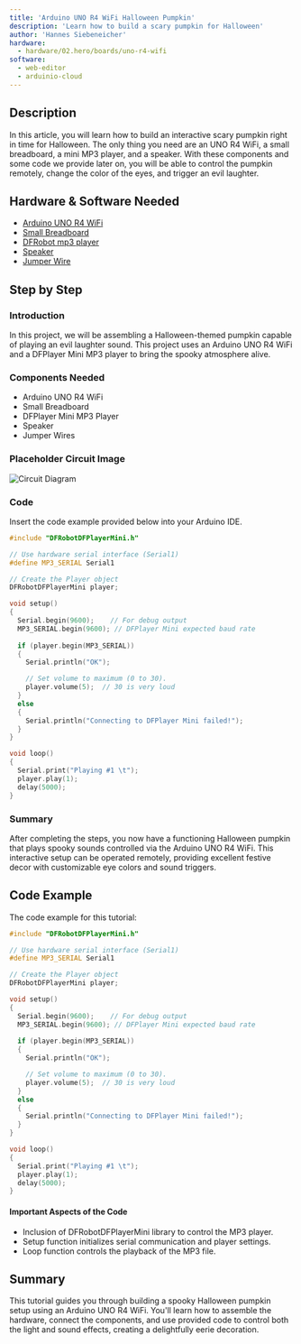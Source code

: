 ```yaml
---
title: 'Arduino UNO R4 WiFi Halloween Pumpkin'
description: 'Learn how to build a scary pumpkin for Halloween'
author: 'Hannes Siebeneicher'
hardware:
  - hardware/02.hero/boards/uno-r4-wifi
software:
  - web-editor
  - arduinio-cloud
---
```


## Description

In this article, you will learn how to build an interactive scary pumpkin right in time for Halloween. The only thing you need are an UNO R4 WiFi, a small breadboard, a mini MP3 player, and a speaker. With these components and some code we provide later on, you will be able to control the pumpkin remotely, change the color of the eyes, and trigger an evil laughter.

## Hardware & Software Needed

- [Arduino UNO R4 WiFi](https://store.arduino.cc/products/arduino-uno-r4-wifi)
- [Small Breadboard](https://store.arduino.cc/products/arduino-small-breadboard?queryID=046b9d8c7014a634301007432ca00f1e)
- [DFRobot mp3 player](https://store.arduino.cc/products/dfplayer-a-mini-mp3-player?queryID=undefined)
- [Speaker](https://store.arduino.cc/products/stereo-enclosed-speaker-3w-8%CF%89?queryID=undefined)
- [Jumper Wire](https://store.arduino.cc/products/40-colored-male-female-jumper-wires?queryID=046b9d8c7014a634301007432ca00f1e)

## Step by Step

### Introduction

In this project, we will be assembling a Halloween-themed pumpkin capable of playing an evil laughter sound. This project uses an Arduino UNO R4 WiFi and a DFPlayer Mini MP3 player to bring the spooky atmosphere alive.

### Components Needed

- Arduino UNO R4 WiFi
- Small Breadboard
- DFPlayer Mini MP3 Player
- Speaker
- Jumper Wires

### Placeholder Circuit Image

![Circuit Diagram](image_placeholder_url)

### Code

Insert the code example provided below into your Arduino IDE.

```cpp
#include "DFRobotDFPlayerMini.h"

// Use hardware serial interface (Serial1)
#define MP3_SERIAL Serial1

// Create the Player object
DFRobotDFPlayerMini player;

void setup() 
{
  Serial.begin(9600);    // For debug output
  MP3_SERIAL.begin(9600); // DFPlayer Mini expected baud rate
  
  if (player.begin(MP3_SERIAL)) 
  {
    Serial.println("OK");

    // Set volume to maximum (0 to 30).
    player.volume(5);  // 30 is very loud
  } 
  else 
  {
    Serial.println("Connecting to DFPlayer Mini failed!");
  }
}

void loop() 
{
  Serial.print("Playing #1 \t");
  player.play(1);
  delay(5000);
}
```

### Summary

After completing the steps, you now have a functioning Halloween pumpkin that plays spooky sounds controlled via the Arduino UNO R4 WiFi. This interactive setup can be operated remotely, providing excellent festive decor with customizable eye colors and sound triggers.

## Code Example

The code example for this tutorial:

```cpp
#include "DFRobotDFPlayerMini.h"

// Use hardware serial interface (Serial1)
#define MP3_SERIAL Serial1

// Create the Player object
DFRobotDFPlayerMini player;

void setup() 
{
  Serial.begin(9600);    // For debug output
  MP3_SERIAL.begin(9600); // DFPlayer Mini expected baud rate
  
  if (player.begin(MP3_SERIAL)) 
  {
    Serial.println("OK");

    // Set volume to maximum (0 to 30).
    player.volume(5);  // 30 is very loud
  } 
  else 
  {
    Serial.println("Connecting to DFPlayer Mini failed!");
  }
}

void loop() 
{
  Serial.print("Playing #1 \t");
  player.play(1);
  delay(5000);
}
```

#### Important Aspects of the Code

- Inclusion of DFRobotDFPlayerMini library to control the MP3 player.
- Setup function initializes serial communication and player settings.
- Loop function controls the playback of the MP3 file.

## Summary

This tutorial guides you through building a spooky Halloween pumpkin setup using an Arduino UNO R4 WiFi. You'll learn how to assemble the hardware, connect the components, and use provided code to control both the light and sound effects, creating a delightfully eerie decoration.